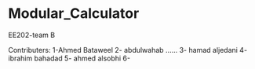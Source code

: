 # Modular_Calculator
EE202-team B

Contributers:
1-Ahmed Bataweel
2- abdulwahab ......
3- hamad aljedani
4- ibrahim bahadad
5- ahmed alsobhi
6- 
